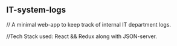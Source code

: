 ## IT-system-logs

// A minimal web-app to keep track of internal IT department logs.

//Tech Stack used: React && Redux along with JSON-server.
